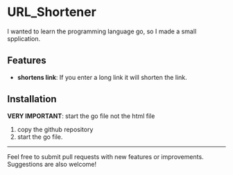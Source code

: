 # URL_Shortener

I wanted to learn the programming language go, so I made a small spplication.

## Features

- **shortens link**: If you enter a long link it will shorten the link.

## Installation

**VERY IMPORTANT**: start the go file not the html file

1. copy the github repository
2. start the go file.

---

Feel free to submit pull requests with new features or improvements. Suggestions are also welcome!
